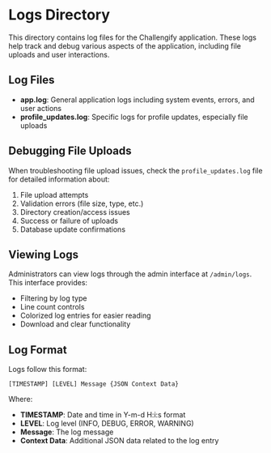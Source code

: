# Logs Directory

This directory contains log files for the Challengify application. These logs help track and debug various aspects of the application, including file uploads and user interactions.

## Log Files

- **app.log**: General application logs including system events, errors, and user actions
- **profile_updates.log**: Specific logs for profile updates, especially file uploads

## Debugging File Uploads

When troubleshooting file upload issues, check the `profile_updates.log` file for detailed information about:

1. File upload attempts
2. Validation errors (file size, type, etc.)
3. Directory creation/access issues
4. Success or failure of uploads
5. Database update confirmations

## Viewing Logs

Administrators can view logs through the admin interface at `/admin/logs`. This interface provides:

- Filtering by log type
- Line count controls
- Colorized log entries for easier reading
- Download and clear functionality

## Log Format

Logs follow this format:
```
[TIMESTAMP] [LEVEL] Message {JSON Context Data}
```

Where:
- **TIMESTAMP**: Date and time in Y-m-d H:i:s format
- **LEVEL**: Log level (INFO, DEBUG, ERROR, WARNING)
- **Message**: The log message
- **Context Data**: Additional JSON data related to the log entry 
